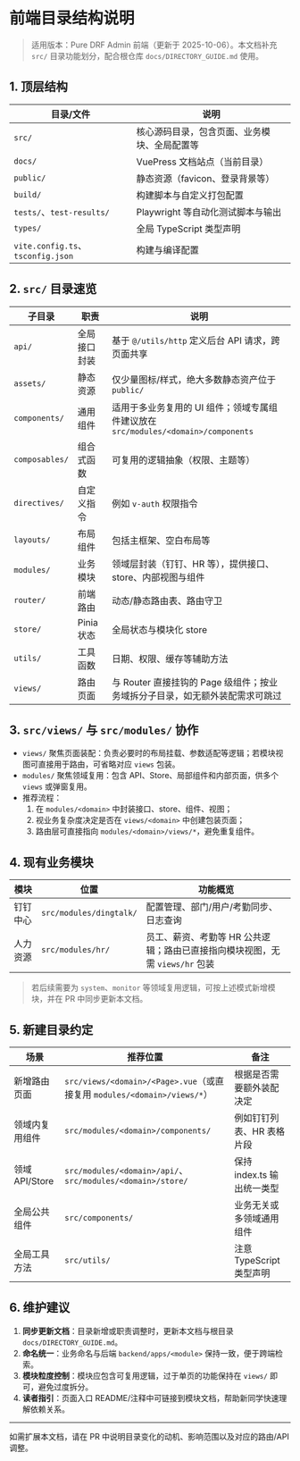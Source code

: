 # 前端目录结构说明

> 适用版本：Pure DRF Admin 前端（更新于 2025-10-06）。本文档补充 `src/` 目录功能划分，配合根仓库 `docs/DIRECTORY_GUIDE.md` 使用。

## 1. 顶层结构

| 目录/文件 | 说明 |
|-----------|------|
| `src/` | 核心源码目录，包含页面、业务模块、全局配置等 |
| `docs/` | VuePress 文档站点（当前目录） |
| `public/` | 静态资源（favicon、登录背景等） |
| `build/` | 构建脚本与自定义打包配置 |
| `tests/`、`test-results/` | Playwright 等自动化测试脚本与输出 |
| `types/` | 全局 TypeScript 类型声明 |
| `vite.config.ts`、`tsconfig.json` | 构建与编译配置 |

## 2. `src/` 目录速览

| 子目录 | 职责 | 说明 |
|--------|------|------|
| `api/` | 全局接口封装 | 基于 `@/utils/http` 定义后台 API 请求，跨页面共享 |
| `assets/` | 静态资源 | 仅少量图标/样式，绝大多数静态资产位于 `public/` |
| `components/` | 通用组件 | 适用于多业务复用的 UI 组件；领域专属组件建议放在 `src/modules/<domain>/components` |
| `composables/` | 组合式函数 | 可复用的逻辑抽象（权限、主题等） |
| `directives/` | 自定义指令 | 例如 `v-auth` 权限指令 |
| `layouts/` | 布局组件 | 包括主框架、空白布局等 |
| `modules/` | 业务模块 | 领域层封装（钉钉、HR 等），提供接口、store、内部视图与组件 |
| `router/` | 前端路由 | 动态/静态路由表、路由守卫 |
| `store/` | Pinia 状态 | 全局状态与模块化 store |
| `utils/` | 工具函数 | 日期、权限、缓存等辅助方法 |
| `views/` | 路由页面 | 与 Router 直接挂钩的 Page 级组件；按业务域拆分子目录，如无额外装配需求可跳过 |

## 3. `src/views/` 与 `src/modules/` 协作

- `views/` 聚焦页面装配：负责必要时的布局挂载、参数适配等逻辑；若模块视图可直接用于路由，可省略对应 `views` 包装。
- `modules/` 聚焦领域复用：包含 API、Store、局部组件和内部页面，供多个 `views` 或弹窗复用。
- 推荐流程：
  1. 在 `modules/<domain>` 中封装接口、store、组件、视图；
  2. 视业务复杂度决定是否在 `views/<domain>` 中创建包装页面；
  3. 路由层可直接指向 `modules/<domain>/views/*`，避免重复组件。

## 4. 现有业务模块

| 模块 | 位置 | 功能概览 |
|------|------|----------|
| 钉钉中心 | `src/modules/dingtalk/` | 配置管理、部门/用户/考勤同步、日志查询 |
| 人力资源 | `src/modules/hr/` | 员工、薪资、考勤等 HR 公共逻辑；路由已直接指向模块视图，无需 `views/hr` 包装 |

> 若后续需要为 `system`、`monitor` 等领域复用逻辑，可按上述模式新增模块，并在 PR 中同步更新本文档。

## 5. 新建目录约定

| 场景 | 推荐位置 | 备注 |
|------|----------|------|
| 新增路由页面 | `src/views/<domain>/<Page>.vue`（或直接复用 `modules/<domain>/views/*`） | 根据是否需要额外装配决定 |
| 领域内复用组件 | `src/modules/<domain>/components/` | 例如钉钉列表、HR 表格片段 |
| 领域 API/Store | `src/modules/<domain>/api/`、`src/modules/<domain>/store/` | 保持 index.ts 输出统一类型 |
| 全局公共组件 | `src/components/` | 业务无关或多领域通用组件 |
| 全局工具方法 | `src/utils/` | 注意 TypeScript 类型声明 |

## 6. 维护建议

1. **同步更新文档**：目录新增或职责调整时，更新本文档与根目录 `docs/DIRECTORY_GUIDE.md`。
2. **命名统一**：业务命名与后端 `backend/apps/<module>` 保持一致，便于跨端检索。
3. **模块粒度控制**：模块应包含可复用逻辑，过于单页的功能保持在 `views/` 即可，避免过度拆分。
4. **读者指引**：页面入口 README/注释中可链接到模块文档，帮助新同学快速理解依赖关系。

---

如需扩展本文档，请在 PR 中说明目录变化的动机、影响范围以及对应的路由/API 调整。